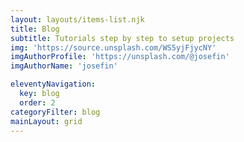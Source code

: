 ```yaml
---
layout: layouts/items-list.njk
title: Blog
subtitle: Tutorials step by step to setup projects
img: 'https://source.unsplash.com/WS5yjFjycNY'
imgAuthorProfile: 'https://unsplash.com/@josefin'
imgAuthorName: 'josefin'

eleventyNavigation:
  key: blog
  order: 2
categoryFilter: blog
mainLayout: grid
---
```

